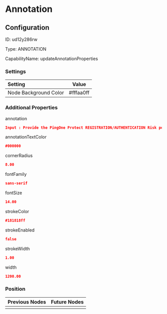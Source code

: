 # Annotation
## Configuration
ID:  ud12y286rw

Type: ANNOTATION 

CapabilityName: updateAnnotationProperties

### Settings
| Setting | Value  |
| :------------------------ | ---------------------------------------- |
| Node Background Color | #fffaa0ff | 

 




### Additional Properties
annotation
 ```json 
Input : Provide the PingOne Protect REGISTRATION/AUTHENTICATION Risk policy ID in Account Registration/Account Recovery/Device Authentication Subflows
```


annotationTextColor
 ```json 
#000000
```


cornerRadius
 ```json 
8.00
```


fontFamily
 ```json 
sans-serif
```


fontSize
 ```json 
14.00
```


strokeColor
 ```json 
#181818ff
```


strokeEnabled
 ```json 
false
```


strokeWidth
 ```json 
1.00
```


width
 ```json 
1200.00
```




### Position
| Previous Nodes | Future Nodes |
| :------------- | ------------ |
|  |  |